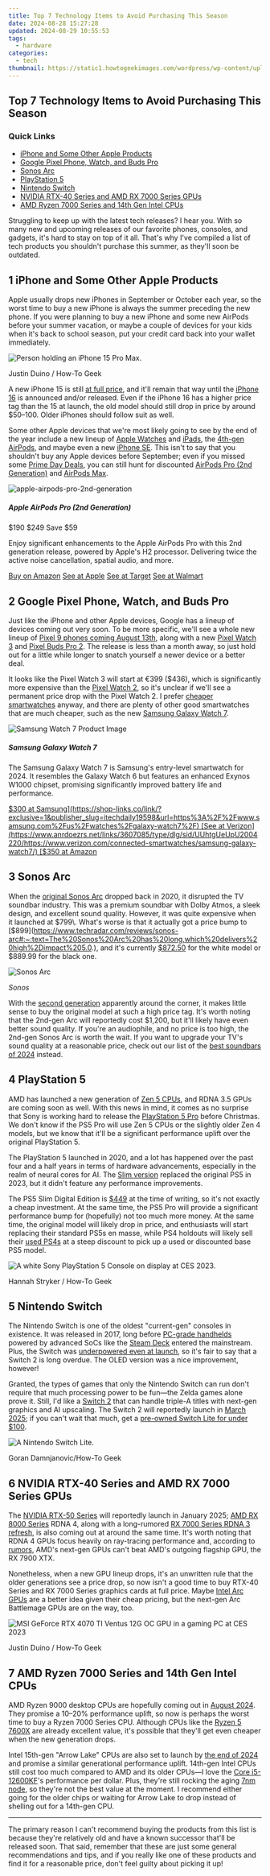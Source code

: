 ```yaml
---
title: Top 7 Technology Items to Avoid Purchasing This Season
date: 2024-08-28 15:27:28
updated: 2024-08-29 10:55:53
tags:
  - hardware
categories:
  - tech
thumbnail: https://static1.howtogeekimages.com/wordpress/wp-content/uploads/2024/07/some-tech-products-with-several-x-icons-around-them.jpg
---
```


## Top 7 Technology Items to Avoid Purchasing This Season

### Quick Links

* [iPhone and Some Other Apple Products](https://visual-screen-recording.techidaily.com/updated-from-pixels-to-perfection-selecting-the-premier-screen-recording-software/)
* [Google Pixel Phone, Watch, and Buds Pro](https://facebook-record-videos.techidaily.com/updated-making-monetization-measurable-joining-youtubes-2024-partnership/)
* [Sonos Arc](https://extra-resources.techidaily.com/updated-best-of-both-worlds-androids-8-most-popular-free-and-paid-videomosaic-apps/)
* [PlayStation 5](https://iphone-transfer.techidaily.com/in-2024-5-ways-to-send-ringtones-from-apple-iphone-13-pro-max-to-iphone-including-iphone-15-drfone-by-drfone-transfer-from-ios/)
* [Nintendo Switch](https://screen-mirror.techidaily.com/how-to-mirror-pc-to-apple-iphone-11-drfone-by-drfone-ios/)
* [NVIDIA RTX-40 Series and AMD RX 7000 Series GPUs](https://tech-renaissance.techidaily.com/effective-strategies-to-repair-missing-or-corrupt-btballoondll-files/)
* [AMD Ryzen 7000 Series and 14th Gen Intel CPUs](https://pokemon-go-android.techidaily.com/in-2024-the-best-ispoofer-alternative-to-try-on-nubia-red-magic-8s-proplus-drfone-by-drfone-virtual-android/)

 Struggling to keep up with the latest tech releases? I hear you. With so many new and upcoming releases of our favorite phones, consoles, and gadgets, it's hard to stay on top of it all. That's why I've compiled a list of tech products you shouldn't purchase this summer, as they'll soon be outdated.

## 1  iPhone and Some Other Apple Products 

 Apple usually drops new iPhones in September or October each year, so the worst time to buy a new iPhone is always the summer preceding the new phone. If you were planning to buy a new iPhone and some new AirPods before your summer vacation, or maybe a couple of devices for your kids when it's back to school season, put your credit card back into your wallet immediately.

![Person holding an iPhone 15 Pro Max.](https://static1.howtogeekimages.com/wordpress/wp-content/uploads/2024/06/53228140359_7acd288927_o.jpg) 

Justin Duino / How-To Geek

 A new iPhone 15 is still [at full price](https://www.amazon.com/stores/page/77D9E1F7-0337-4282-9DB6-B6B8FB2DC98D/search?ref%5F=ast%5Fbln&store%5Fref=bl%5Fast%5Fdp%5FbrandLogo%5Fsto&terms=iphone+15&tag=hotoge-20&ascsubtag=UUhtgUeUpU2004220&asc%5Frefurl=https%3A%2F%2Fwww.howtogeek.com%2Ftech-products-you-shouldnt-buy-this-summer%2F&asc%5Fcampaign=Short-Term), and it'll remain that way until the [iPhone 16](https://techidaily.com/what-you-need-to-know-to-improve-your-realme-narzo-n55-hard-reset-drfone-by-drfone-reset-android-reset-android/) is announced and/or released. Even if the iPhone 16 has a higher price tag than the 15 at launch, the old model should still drop in price by around $50–100\. Older iPhones should follow suit as well.

 Some other Apple devices that we're most likely going to see by the end of the year include a new lineup of [Apple Watches](https://www.macrumors.com/2024/07/16/2024-apple-watch-lineup-key-changes/) and [iPads](https://www.bloomberg.com/news/newsletters/2023-12-10/apple-aapl-to-fix-confusing-ipad-lineup-with-new-ipad-pro-mid-tier-ipad-air-lpzjekw4), the [4th-gen AirPods](https://www.soundguys.com/apple-airpods-4-94664/), and maybe even a new [iPhone SE](https://www.cnet.com/tech/mobile/iphone-se-4-rumors-what-may-be-next-for-apples-budget-phone/). This isn't to say that you shouldn't buy any Apple devices before September; even if you missed some [Prime Day Deals](https://unlock-android.techidaily.com/in-2024-still-using-pattern-locks-with-xiaomi-redmi-12-5g-tips-tricks-and-helpful-advice-by-drfone-android/), you can still hunt for discounted [AirPods Pro (2nd Generation)](https://vimeo-videos.techidaily.com/new-in-2024-cutting-edge-techniques-for-rapid-thumbnail-assembly/) and [AirPods Max](https://extra-hints.techidaily.com/how-to-change-powerpoint-video-speed/).

![apple-airpods-pro-2nd-generation](https://static1.howtogeekimages.com/wordpress/wp-content/uploads/2023/09/apple-airpods-pro-2nd-generation.png) 

#####  Apple AirPods Pro (2nd Generation) 

$190 $249 Save $59 

Enjoy significant enhancements to the Apple AirPods Pro with this 2nd generation release, powered by Apple's H2 processor. Delivering twice the active noise cancellation, spatial audio, and more. 

[Buy on Amazon](https://www.amazon.com/Apple-Generation-Cancelling-Transparency-Personalized/dp/B0D1XD1ZV3/?tag=hotoge-20&ascsubtag=UUhtgUeUpU2004220&asc%5Frefurl=https%3A%2F%2Fwww.howtogeek.com%2Ftech-products-you-shouldnt-buy-this-summer%2F&asc%5Fcampaign=Short-Term) [See at Apple](https://www.apple.com/shop/product/MTJV3LL/A/airpods-pro) [See at Target](https://shop-links.co/link/?exclusive=1&publisher_slug=itechdaily19598&url=https%3A%2F%2Fwww.target.com%2Fp%2Fairpods-pro-2nd-generation-with-magsafe-case-usb-c%2F-%2FA-85978622) [See at Walmart](https://www.walmart.com/ip/AirPods-Pro-2nd-generation-with-MagSafe-Case-USB-C/5689919121) 

## 2  Google Pixel Phone, Watch, and Buds Pro 

 Just like the iPhone and other Apple devices, Google has a lineup of devices coming out very soon. To be more specific, we'll see a whole new lineup of [Pixel 9 phones coming August 13th](https://facebook-clips.techidaily.com/updated-fb-video-extraction-creating-mp3s-in-minutes/), along with a new [Pixel Watch 3](https://www.androidauthority.com/google-pixel-watch-3-price-leak-3461683/) and [Pixel Buds Pro 2](https://www.gsmarena.com/google%5Fpixel%5Fbuds%5Fpro%5F2%5Fcolorways%5Fleak%5Fahead%5Fof%5Fpossible%5Faugust%5Funveiling-news-63648.php). The release is less than a month away, so just hold out for a little while longer to snatch yourself a newer device or a better deal.

 It looks like the Pixel Watch 3 will start at €399 ($436), which is significantly more expensive than the [Pixel Watch 2](https://www.amazon.com/Google-Pixel-Watch-Best-Fitbit/dp/B0CCQ7DNQL?tag=hotoge-20&ascsubtag=UUhtgUeUpU2004220&asc%5Frefurl=https%3A%2F%2Fwww.howtogeek.com%2Ftech-products-you-shouldnt-buy-this-summer%2F&asc%5Fcampaign=Short-Term), so it's unclear if we'll see a permanent price drop with the Pixel Watch 2\. I prefer [cheaper smartwatches](https://location-social.techidaily.com/in-2024-proven-ways-in-how-to-hide-location-on-life360-for-huawei-p60-drfone-by-drfone-virtual-android/) anyway, and there are plenty of other good smartwatches that are much cheaper, such as the new [Samsung Galaxy Watch 7](https://location-social.techidaily.com/in-2024-how-to-pause-life360-location-sharing-for-oppo-reno-9a-drfone-by-drfone-virtual-android/).

![Samsung Watch 7 Product Image](https://static1.howtogeekimages.com/wordpress/wp-content/uploads/2024/07/watch-7-product-image-1.jpg) 

#####  Samsung Galaxy Watch 7

The Samsung Galaxy Watch 7 is Samsung's entry-level smartwatch for 2024\. It resembles the Galaxy Watch 6 but features an enhanced Exynos W1000 chipset, promising significantly improved battery life and performance.

[$300 at Samsung](https://shop-links.co/link/?exclusive=1&publisher_slug=itechdaily19598&url=https%3A%2F%2Fwww.samsung.com%2Fus%2Fwatches%2Fgalaxy-watch7%2F) [See at Verizon](https://www.anrdoezrs.net/links/3607085/type/dlg/sid/UUhtgUeUpU2004220/https://www.verizon.com/connected-smartwatches/samsung-galaxy-watch7/) [$350 at Amazon](https://amazon.com/dp/B0D1YP5ZQB?tag=hotoge-20&ascsubtag=UUhtgUeUpU2004220&asc%5Frefurl=https%3A%2F%2Fwww.howtogeek.com%2Ftech-products-you-shouldnt-buy-this-summer%2F&asc%5Fcampaign=Short-Term) 

## 3  Sonos Arc 

 When the [original Sonos Arc](https://unlock-android.techidaily.com/mastering-android-device-manager-the-ultimate-guide-to-unlocking-your-xiaomi-redmi-k70e-device-by-drfone-android/) dropped back in 2020, it disrupted the TV soundbar industry. This was a premium soundbar with Dolby Atmos, a sleek design, and excellent sound quality. However, it was quite expensive when it launched at $799\. What's worse is that it actually got a price bump to [$899](https://www.techradar.com/reviews/sonos-arc#:~:text=The%20Sonos%20Arc%20has%20long,which%20delivers%20high%2Dimpact%205.0.), and it's currently [$872.50](https://www.amazon.com/dp/B087CCKWWP?tag=hotoge-20&ascsubtag=UUhtgUeUpU2004220&asc%5Frefurl=https%3A%2F%2Fwww.howtogeek.com%2Ftech-products-you-shouldnt-buy-this-summer%2F&asc%5Fcampaign=Short-Term) for the white model or $889.99 for the black one.

![Sonos Arc](https://static1.howtogeekimages.com/wordpress/wp-content/uploads/2021/10/sonos-arc.jpg) 

_Sonos_

 With the [second generation](https://www.techradar.com/televisions/soundbars/sonos-arc-2-set-for-2024-launch-with-next-gen-speaker-tech-and-a-serious-price-tag) apparently around the corner, it makes little sense to buy the original model at such a high price tag. It's worth noting that the 2nd-gen Arc will reportedly cost $1,200, but it'll likely have even better sound quality. If you're an audiophile, and no price is too high, the 2nd-gen Sonos Arc is worth the wait. If you want to upgrade your TV's sound quality at a reasonable price, check out our list of the [best soundbars of 2024](https://discord-videos.techidaily.com/how-to-keep-the-conversation-flowing-on-discord/) instead.

## 4  PlayStation 5 

 AMD has launched a new generation of [Zen 5 CPUs](https://techidaily.com/the-way-to-recover-deleted-pictures-on-infinix-smart-8-without-backup-by-fonelab-android-recover-pictures/), and RDNA 3.5 GPUs are coming soon as well. With this news in mind, it comes as no surprise that Sony is working hard to release the [PlayStation 5 Pro](https://www.techopedia.com/ps5-pro-release-date) before Christmas. We don't know if the PS5 Pro will use Zen 5 CPUs or the slightly older Zen 4 models, but we know that it'll be a significant performance uplift over the original PlayStation 5.

 The PlayStation 5 launched in 2020, and a lot has happened over the past four and a half years in terms of hardware advancements, especially in the realm of neural cores for AI. The [Slim version](https://facebook-video-share.techidaily.com/updated-from-hobbies-to-hearts-youtubes-path-to-fame/) replaced the original PS5 in 2023, but it didn't feature any performance improvements.

 The PS5 Slim Digital Edition is [$449](https://www.amazon.com/PlayStation%C2%AE5-Digital-slim-PlayStation-5/dp/B0CL5KNB9M?tag=hotoge-20&ascsubtag=UUhtgUeUpU2004220&asc%5Frefurl=https%3A%2F%2Fwww.howtogeek.com%2Ftech-products-you-shouldnt-buy-this-summer%2F&asc%5Fcampaign=Short-Term) at the time of writing, so it's not exactly a cheap investment. At the same time, the PS5 Pro will provide a significant performance bump for (hopefully) not too much more money. At the same time, the original model will likely drop in price, and enthusiasts will start replacing their standard PS5s en masse, while PS4 holdouts will likely sell their [used PS4s](https://phone-solutions.techidaily.com/easy-steps-to-recover-deleted-pictures-from-moto-g04-by-fonelab-android-recover-pictures/) at a steep discount to pick up a used or discounted base PS5 model.

![A white Sony PlayStation 5 Console on display at CES 2023.](https://static1.howtogeekimages.com/wordpress/wp-content/uploads/2023/01/52625290774_550554ac19_k.jpg) 

Hannah Stryker / How-To Geek

## 5  Nintendo Switch 

 The Nintendo Switch is one of the oldest "current-gen" consoles in existence. It was released in 2017, long before [PC-grade handhelds](https://visual-screen-recording.techidaily.com/new-2024-approved-utilizing-internal-screen-recording-on-huaweis-mate-1020-and-p-models-p20-p10/) powered by advanced SoCs like the [Steam Deck](https://www.amazon.com/Valve-Handheld-Console-No-Operating-System/dp/B0BBQRYN9M?tag=hotoge-20&ascsubtag=UUhtgUeUpU2004220&asc%5Frefurl=https%3A%2F%2Fwww.howtogeek.com%2Ftech-products-you-shouldnt-buy-this-summer%2F&asc%5Fcampaign=Short-Term) entered the mainstream. Plus, the Switch was [underpowered even at launch](https://www.xda-developers.com/why-switch-cpu-underpowered-switch-2-preview/#:~:text=As%20a%20recap%2C%20the%20Nintendo,launch%20the%20CPU%20was%20underpowered.), so it's fair to say that a Switch 2 is long overdue. The OLED version was a nice improvement, however!

 Granted, the types of games that only the Nintendo Switch can run don't require that much processing power to be fun—the Zelda games alone prove it. Still, I'd like a [Switch 2](https://video-screen-grab.techidaily.com/in-2024-leveraging-obs-establishing-an-efficient-countdown-clock/) that can handle triple-A titles with next-gen graphics and AI upscaling. The Switch 2 will reportedly launch in [March 2025](https://www.techopedia.com/nintendo-switch-2-release-date#:~:text=Initially%20targeted%20for%20a%20late,the%20release%20to%20March%202025.); if you can't wait that much, get a [pre-owned Switch Lite for under $100](https://sound-issues.techidaily.com/fixing-laptop-audio-issues-a-step-by-step-guide-to-restoring-internal-speaker-functionality/).

![A Nintendo Switch Lite.](https://static1.howtogeekimages.com/wordpress/wp-content/uploads/2024/06/nintendo-switch-lite.jpg) 

Goran Damnjanovic/How-To Geek

## 6  NVIDIA RTX-40 Series and AMD RX 7000 Series GPUs 

 The [NVIDIA RTX-50 Series](https://www.guru3d.com/story/nvidia-geforce-rtx-50series-blackwell-to-launch-in-january-2025-at-ces/) will reportedly launch in January 2025; [AMD RX 8000 Series](https://www.digitaltrends.com/computing/amd-rdna-4-news-release-date-price-rumors/) RDNA 4, along with a long-rumored [RX 7000 Series RDNA 3 refresh](https://wccftech.com/amd-radeon-rx-7950-xtx-7950-xt-7800-xt-7700-xt-7600-xt-7500-xt-rdna-3-gpus-show-up-in-rocm-5-6/), is also coming out at around the same time. It's worth noting that RDNA 4 GPUs focus heavily on ray-tracing performance and, according to [rumors](https://www.pcgamesn.com/amd/radeon-7900-xtx-faster-rdna-4), AMD's next-gen GPUs can't beat AMD's outgoing flagship GPU, the RX 7900 XTX.

 Nonetheless, when a new GPU lineup drops, it's an unwritten rule that the older generations see a price drop, so now isn't a good time to buy RTX-40 Series and RX 7000 Series graphics cards at full price. Maybe [Intel Arc GPUs](https://extra-information.techidaily.com/the-peak-of-data-preservation-cloud-service-guide/) are a better idea given their cheap pricing, but the next-gen Arc Battlemage GPUs are on the way, too.

![MSI GeForce RTX 4070 TI Ventus 12G OC GPU in a gaming PC at CES 2023](https://static1.howtogeekimages.com/wordpress/wp-content/uploads/2023/05/52606768067_aff13d7ea2_o.jpg) 

Justin Duino / How-To Geek

## 7  AMD Ryzen 7000 Series and 14th Gen Intel CPUs 

 AMD Ryzen 9000 desktop CPUs are hopefully coming out in [August 2024](https://tools.techidaily.com). They promise a 10–20% performance uplift, so now is perhaps the worst time to buy a Ryzen 7000 Series CPU. Although CPUs like the [Ryzen 5 7600X](https://www.amazon.com/AMD-7600X-12-Thread-Unlocked-Processor/dp/B0BBJDS62Nhttps://www.amazon.com/AMD-7600X-12-Thread-Unlocked-Processor/dp/B0BBJDS62N?tag=hotoge-20&ascsubtag=UUhtgUeUpU2004220&asc%5Frefurl=https%3A%2F%2Fwww.howtogeek.com%2Ftech-products-you-shouldnt-buy-this-summer%2F&asc%5Fcampaign=Short-Term) are already excellent value, it's possible that they'll get even cheaper when the new generation drops.

 Intel 15th-gen "Arrow Lake" CPUs are also set to launch by [the end of 2024](https://www.dexerto.com/tech/intel-15th-gen-arrow-lake-2653599/) and promise a similar generational performance uplift. 14th-gen Intel CPUs still cost too much compared to AMD and its older CPUs—I love the [Core i5-12600KF](https://www.amazon.com/Intel-i5-12600KF-Desktop-Processor-Unlocked/dp/B09FXFJW2F?tag=hotoge-20&ascsubtag=UUhtgUeUpU2004220&asc%5Frefurl=https%3A%2F%2Fwww.howtogeek.com%2Ftech-products-you-shouldnt-buy-this-summer%2F&asc%5Fcampaign=Short-Term)'s performance per dollar. Plus, they're still rocking the aging [7nm node](https://facebook-record-videos.techidaily.com/2024-approved-youtube-tagging-101-for-better-engagement/), so they're not the best value at the moment. I recommend either going for the older chips or waiting for Arrow Lake to drop instead of shelling out for a 14th-gen CPU.

---

 The primary reason I can't recommend buying the products from this list is because they're relatively old and have a known successor that'll be released soon. That said, remember that these are just some general recommendations and tips, and if you really like one of these products and find it for a reasonable price, don't feel guilty about picking it up!

<ins class="adsbygoogle"
     style="display:block"
     data-ad-format="autorelaxed"
     data-ad-client="ca-pub-7571918770474297"
     data-ad-slot="1223367746"></ins>



<ins class="adsbygoogle"
     style="display:block"
     data-ad-client="ca-pub-7571918770474297"
     data-ad-slot="8358498916"
     data-ad-format="auto"
     data-full-width-responsive="true"></ins>
